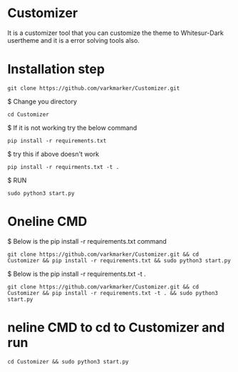 # Customizer
  It is a customizer tool that you can customize the theme to Whitesur-Dark usertheme and it is a error solving tools also.
# Installation step
    git clone https://github.com/varkmarker/Customizer.git            
$ Change you directory
  
    cd Customizer
$ If it is not working try the below command 
         
    pip install -r requirements.txt
$  try this if above doesn't work
    
    pip install -r requirments.txt -t . 
$ RUN
       
    sudo python3 start.py
# Oneline CMD

  $ Below is the pip install -r requirements.txt command
  
    git clone https://github.com/varkmarker/Customizer.git && cd Customizer && pip install -r requirements.txt && sudo python3 start.py
  $ Below is the pip install -r requirements.txt -t .
         
    git clone https://github.com/varkmarker/Customizer.git && cd Customizer && pip install -r requirements.txt -t . && sudo python3 start.py
# neline CMD to cd to Customizer and run
    cd Customizer && sudo python3 start.py

